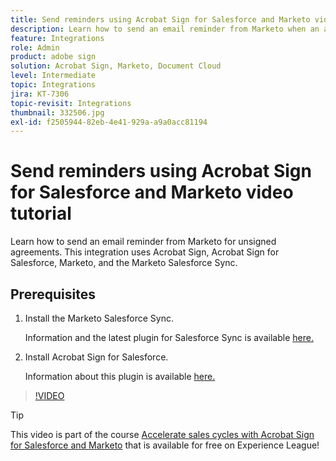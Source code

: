 ```yaml
---
title: Send reminders using Acrobat Sign for Salesforce and Marketo video tutorial
description: Learn how to send an email reminder from Marketo when an agreement remains unsigned after a period of time
feature: Integrations
role: Admin
product: adobe sign
solution: Acrobat Sign, Marketo, Document Cloud
level: Intermediate
topic: Integrations
jira: KT-7306
topic-revisit: Integrations
thumbnail: 332506.jpg
exl-id: f2505944-82eb-4e41-929a-a9a0acc81194
---
```

# Send reminders using Acrobat Sign for Salesforce and Marketo video tutorial

Learn how to send an email reminder from Marketo for unsigned agreements. This integration uses Acrobat Sign, Acrobat Sign for Salesforce, Marketo, and the Marketo Salesforce Sync.

## Prerequisites

1. Install the Marketo Salesforce Sync.
    
    Information and the latest plugin for Salesforce Sync is available [here.](https://experienceleague.adobe.com/docs/marketo/using/product-docs/crm-sync/salesforce-sync/understanding-the-salesforce-sync.html)

1. Install Acrobat Sign for Salesforce. 

    Information about this plugin is available [here.](https://helpx.adobe.com/ca/sign/using/salesforce-integration-installation-guide.html)

>[!VIDEO](https://video.tv.adobe.com/v/332506?quality=12&learn=on&hidetitle=true)

>[!TIP]
>
>This video is part of the course [Accelerate sales cycles with Acrobat Sign for Salesforce and Marketo](https://experienceleague.adobe.com/?recommended=Sign-U-1-2021.1) that is available for free on Experience League!

